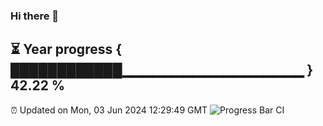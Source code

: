 ### Hi there 👋
⏳ Year progress { ████████████▁▁▁▁▁▁▁▁▁▁▁▁▁▁▁▁▁▁ } 42.22 %
---
⏰ Updated on Mon, 03 Jun 2024 12:29:49 GMT
![Progress Bar CI](https://github.com/liununu/liununu/workflows/Progress%20Bar%20CI/badge.svg)
